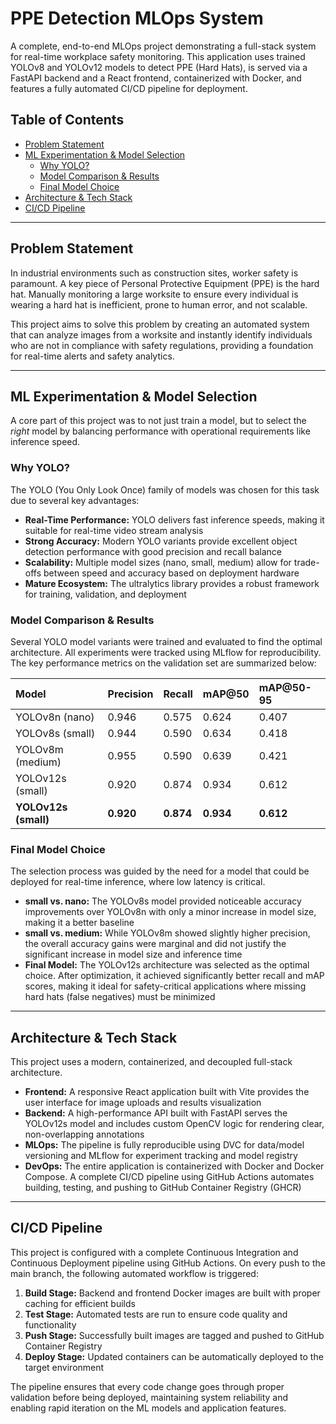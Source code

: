 # PPE Detection MLOps System

A complete, end-to-end MLOps project demonstrating a full-stack system for real-time workplace safety monitoring. This application uses trained YOLOv8 and YOLOv12 models to detect PPE (Hard Hats), is served via a FastAPI backend and a React frontend, containerized with Docker, and features a fully automated CI/CD pipeline for deployment.

## Table of Contents
- [Problem Statement](#problem-statement)
- [ML Experimentation & Model Selection](#ml-experimentation--model-selection)
  - [Why YOLO?](#why-yolo)
  - [Model Comparison & Results](#model-comparison--results)
  - [Final Model Choice](#final-model-choice)
- [Architecture & Tech Stack](#architecture--tech-stack)
- [CI/CD Pipeline](#cicd-pipeline)

---

## Problem Statement

In industrial environments such as construction sites, worker safety is paramount. A key piece of Personal Protective Equipment (PPE) is the hard hat. Manually monitoring a large worksite to ensure every individual is wearing a hard hat is inefficient, prone to human error, and not scalable.

This project aims to solve this problem by creating an automated system that can analyze images from a worksite and instantly identify individuals who are not in compliance with safety regulations, providing a foundation for real-time alerts and safety analytics.

---

## ML Experimentation & Model Selection

A core part of this project was to not just train a model, but to select the *right* model by balancing performance with operational requirements like inference speed.

### Why YOLO?

The YOLO (You Only Look Once) family of models was chosen for this task due to several key advantages:

- **Real-Time Performance:** YOLO delivers fast inference speeds, making it suitable for real-time video stream analysis
- **Strong Accuracy:** Modern YOLO variants provide excellent object detection performance with good precision and recall balance
- **Scalability:** Multiple model sizes (nano, small, medium) allow for trade-offs between speed and accuracy based on deployment hardware
- **Mature Ecosystem:** The ultralytics library provides a robust framework for training, validation, and deployment

### Model Comparison & Results

Several YOLO model variants were trained and evaluated to find the optimal architecture. All experiments were tracked using MLflow for reproducibility. The key performance metrics on the validation set are summarized below:

| Model | Precision | Recall | mAP@50 | mAP@50-95 |
| :--- | :--- | :--- | :--- | :--- |
| YOLOv8n (nano) | 0.946 | 0.575 | 0.624 | 0.407 |
| YOLOv8s (small) | 0.944 | 0.590 | 0.634 | 0.418 |
| YOLOv8m (medium) | 0.955 | 0.590 | 0.639 | 0.421 |
| YOLOv12s (small) | 0.920 | 0.874 | 0.934 | 0.612 |
| **YOLOv12s (small)** | **0.920** | **0.874** | **0.934** | **0.612** |

### Final Model Choice

The selection process was guided by the need for a model that could be deployed for real-time inference, where low latency is critical.

- **small vs. nano:** The YOLOv8s model provided noticeable accuracy improvements over YOLOv8n with only a minor increase in model size, making it a better baseline
- **small vs. medium:** While YOLOv8m showed slightly higher precision, the overall accuracy gains were marginal and did not justify the significant increase in model size and inference time
- **Final Model:** The YOLOv12s architecture was selected as the optimal choice. After optimization, it achieved significantly better recall and mAP scores, making it ideal for safety-critical applications where missing hard hats (false negatives) must be minimized

---

## Architecture & Tech Stack

This project uses a modern, containerized, and decoupled full-stack architecture.

- **Frontend:** A responsive React application built with Vite provides the user interface for image uploads and results visualization
- **Backend:** A high-performance API built with FastAPI serves the YOLOv12s model and includes custom OpenCV logic for rendering clear, non-overlapping annotations
- **MLOps:** The pipeline is fully reproducible using DVC for data/model versioning and MLflow for experiment tracking and model registry
- **DevOps:** The entire application is containerized with Docker and Docker Compose. A complete CI/CD pipeline using GitHub Actions automates building, testing, and pushing to GitHub Container Registry (GHCR)

---

## CI/CD Pipeline

This project is configured with a complete Continuous Integration and Continuous Deployment pipeline using GitHub Actions. On every push to the main branch, the following automated workflow is triggered:

1. **Build Stage:** Backend and frontend Docker images are built with proper caching for efficient builds
2. **Test Stage:** Automated tests are run to ensure code quality and functionality
3. **Push Stage:** Successfully built images are tagged and pushed to GitHub Container Registry
4. **Deploy Stage:** Updated containers can be automatically deployed to the target environment

The pipeline ensures that every code change goes through proper validation before being deployed, maintaining system reliability and enabling rapid iteration on the ML models and application features.
